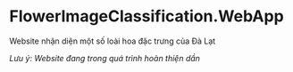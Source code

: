 # FlowerImageClassification.WebApp
Website nhận diện một số loài hoa đặc trưng của Đà Lạt

*Lưu ý: Website đang trong quá trình hoàn thiện dần*